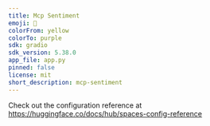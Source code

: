 ```yaml
---
title: Mcp Sentiment
emoji: 🐨
colorFrom: yellow
colorTo: purple
sdk: gradio
sdk_version: 5.38.0
app_file: app.py
pinned: false
license: mit
short_description: mcp-sentiment
---
```


Check out the configuration reference at https://huggingface.co/docs/hub/spaces-config-reference
